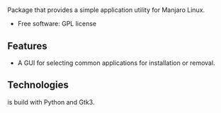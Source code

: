 # 

Package that provides a simple application utility for Manjaro Linux.

- Free software: GPL license

## Features

- A GUI for selecting common applications for installation or removal.

## Technologies

 is build with Python and Gtk3.
